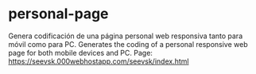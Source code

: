 # personal-page
Genera codificación de una página personal web responsiva tanto para móvil como para PC.
Generates the coding of a personal responsive web page for both mobile devices and PC.
Page: https://seevsk.000webhostapp.com/seevsk/index.html
